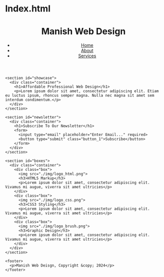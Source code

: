 # Index.html
<!DOCTYPE html>
<html>
  <head>
    <meta charset="utf-8">
    <meta name="description" content="Affordable and professional web design">
	  <meta name="keywords" content="web design, affordable web design, professional web design">
  	<meta name="author" content="Brad Traversy">
    <title>Manish Web Deisgn | Welcome</title>
    <link rel="stylesheet" href="./css/style.css">
    <link rel="icon" href="img/favicon.png">
  </head>
  <body>
    <header>
      <div class="container">
        <div id="branding">
          <h1><span class="highlight">Manish</span> Web Design</h1>
        </div>
        <nav>
          <ul>
            <li class="current"><a href="index.html">Home</a></li>
            <li><a href="about.html">About</a></li>
            <li><a href="services.html">Services</a></li>
          </ul>
        </nav>
      </div>
    </header>

    <section id="showcase">
      <div class="container">
        <h1>Affordable Professional Web Design</h1>
        <p>Lorem ipsum dolor sit amet, consectetur adipiscing elit. Etiam eu luctus ipsum, rhoncus semper magna. Nulla nec magna sit amet sem interdum condimentum.</p>
      </div>
    </section>

    <section id="newsletter">
      <div class="container">
        <h1>Subscribe To Our Newsletter</h1>
        <form>
          <input type="email" placeholder="Enter Email..." required>
          <button type="submit" class="button_1">Subscribe</button>
        </form>
      </div>
    </section>

    <section id="boxes">
      <div class="container">
        <div class="box">
          <img src="./img/logo_html.png">
          <h3>HTML5 Markup</h3>
          <p>Lorem ipsum dolor sit amet, consectetur adipiscing elit. Vivamus mi augue, viverra sit amet ultricies</p>
        </div>
        <div class="box">
          <img src="./img/logo_css.png">
          <h3>CSS3 Styling</h3>
          <p>Lorem ipsum dolor sit amet, consectetur adipiscing elit. Vivamus mi augue, viverra sit amet ultricies</p>
        </div>
        <div class="box">
          <img src="./img/logo_brush.png">
          <h3>Graphic Design</h3>
          <p>Lorem ipsum dolor sit amet, consectetur adipiscing elit. Vivamus mi augue, viverra sit amet ultricies</p>
        </div>
      </div>
    </section>

    <footer>
      <p>Manish Web Deisgn, Copyright &copy; 2024</p>
    </footer>
  </body>
</html>
